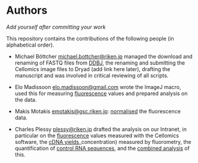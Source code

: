 Authors
=======

_Add yourself after committing your work_

This repository contains the contributions of the following people
(in alphabetical order).

 * Michael Böttcher <michael.bottcher@riken.jp> managed the download and renaming
   of FASTQ files from [DDBJ](DDBJ), the renaming and submitting the Cellomics image
   files to Dryad (add link here later), drafting the manuscript and was involved in
   critical reviewing of all scripts.

 * Elo Madissoon <elo.madissoon@gmail.com> wrote the ImageJ macro, used this 
   for measuring [fluorescence](fluorescence) values and prepared analysis on
   the data.

 * Makis Motakis <emotakis@gsc.riken.jp>: [normalised](Intensity_correction)
   the fluorescence data.

 * Charles Plessy <plessy@riken.jp> drafted the analysis on our Intranet, in
   particular on the [fluorescence](fluorescence) values measured with the
   Cellomics software, the [cDNA yields](cDNA)_concentration) measured by
   fluorometry, the quantification of [control RNA sequences](control-sequences),
   and the [combined analysis](combine_all) of this.
